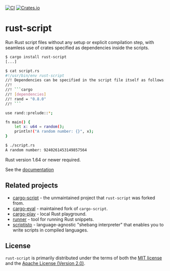 [![CI](https://github.com/fornwall/rust-script/workflows/CI/badge.svg)](https://github.com/fornwall/rust-script/actions?query=workflow%3ACI)
[![Crates.io](https://img.shields.io/crates/v/rust-script.svg)](https://crates.io/crates/rust-script)

# rust-script
Run Rust script files without any setup or explicit compilation step, with seamless use of crates specified as dependencies inside the scripts.

```sh
$ cargo install rust-script
[...]

$ cat script.rs
#!/usr/bin/env rust-script
//! Dependencies can be specified in the script file itself as follows:
//!
//! ```cargo
//! [dependencies]
//! rand = "0.8.0"
//! ```

use rand::prelude::*;

fn main() {
    let x: u64 = random();
    println!("A random number: {}", x);
}

$ ./script.rs
A random number: 9240261453149857564
```

Rust version 1.64 or newer required.

See the [documentation](docs/README.md)

## Related projects
- [cargo-script](https://github.com/DanielKeep/cargo-script) - the unmaintained project that `rust-script` was forked from.
- [cargo-eval](https://github.com/reitermarkus/cargo-eval/) - maintained fork of `cargo-script`.
- [cargo-play](https://github.com/fanzeyi/cargo-play) - local Rust playground.
- [runner](https://github.com/stevedonovan/runner/) - tool for running Rust snippets.
- [scriptisto](https://github.com/igor-petruk/scriptisto) - language-agnostic "shebang interpreter" that enables you to write scripts in compiled languages.

## License
`rust-script` is primarily distributed under the terms of both the [MIT license](LICENSE-MIT) and the [Apache License (Version 2.0)](LICENSE-APACHE).
